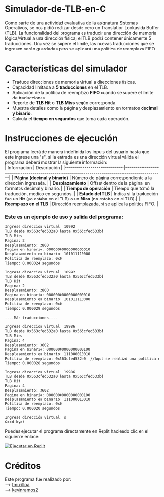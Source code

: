 # Simulador-de-TLB-en-C
Como parte de una actividad evaluativa de la asignatura Sistemas Operativos, se nos pidió realizar desde cero un Translation Lookasida Buffer (TLB). La funcionalidad del programa es traducir una dirección de memoria lógica/virtual a una dirección física; el TLB podrá contener únicamente 5 traducciones. Una vez se supere el límite, las nuevas traducciones que se ingresen serán guardadas pero se aplicará una política de reemplazo FIFO. 

# Características del simulador  
- Traduce direcciones de memoria virtual a direcciones físicas.  
- Capacidad limitada a **5 traducciones** en el TLB.  
- Aplicación de la política de reemplazo **FIFO** cuando se supere el límite de traducciones.  
- Reporte de **TLB Hit** o **TLB Miss** según corresponda.  
- Muestra detalles como la página y desplazamiento en formatos **decimal y binario**.  
- Calcula el **tiempo en segundos** que toma cada operación.
  
# Instrucciones de ejecución
El programa leerá de manera indefinida los inputs del usuario hasta que este ingrese una "s", si la entrada es una dirección virtual válida el programa deberá mostrar la siguiente información:   
| Información                  | Descripción                                                                                     |
|------------------------------|-------------------------------------------------------------------------------------------------|
| **Página (decimal y binario)** | Número de página correspondiente a la dirección ingresada.                                      |
| **Desplazamiento**           | Offset dentro de la página, en formatos decimal y binario.                                      |
| **Tiempo de operación**      | Tiempo que tomó la traducción, medido en segundos.                                              |
| **Estado del TLB**           | Indica si la traducción fue un **Hit** (ya estaba en el TLB) o un **Miss** (no estaba en el TLB).|
| **Reemplazo en el TLB**      | Dirección reemplazada, si se aplica la política FIFO.                                           |

    
  
### Este es un ejemplo de uso y salida del programa:
```bash
Ingrese direccion virtual: 10992  
TLB desde 0x563cfed532a0 hasta 0x563cfed533bd  
TLB Miss  
Pagina: 2  
Desplazamiento: 2800  
Pagina en binario: 00000000000000000010  
Desplazamiento en binario: 101011110000  
Politica de reemplazo: 0x0  
Tiempo: 0.000024 segundos  

Ingrese direccion virtual: 10992  
TLB desde 0x563cfed532a0 hasta 0x563cfed533bd  
TLB Hit  
Pagina: 2  
Desplazamiento: 2800  
Pagina en binario: 00000000000000000010  
Desplazamiento en binario: 101011110000  
Politica de reemplazo: 0x0  
Tiempo: 0.000029 segundos     
  
----Más traducciones----  
  
Ingrese direccion virtual: 19986  
TLB desde 0x563cfed532a0 hasta 0x563cfed533bd  
TLB Miss  
Pagina: 4  
Desplazamiento: 3602  
Pagina en binario: 00000000000000000100  
Desplazamiento en binario: 111000010010  
Politica de reemplazo: 0x563cfed532a0  //Aquí se realizó una política de reemplazo  
Tiempo: 0.000028 segundos  

Ingrese direccion virtual: 19986  
TLB desde 0x563cfed532a0 hasta 0x563cfed533bd  
TLB Hit  
Pagina: 4  
Desplazamiento: 3602  
Pagina en binario: 00000000000000000100  
Desplazamiento en binario: 111000010010  
Politica de reemplazo: 0x0  
Tiempo: 0.000020 segundos  

Ingrese dirección virtual: s  
Good bye!
```

Puedes ejecutar el programa directamente en Replit haciendo clic en el siguiente enlace:   

[![Ejecutar en Replit](https://replit.com/badge?caption=Ejecutar%20en%20Replit)](https://replit.com/@keramosl/parcial2)  
# Créditos  
Este programa fue realizado por:  
--> <a href="https://github.com/tmurilloa">tmurilloa</a>  
--> <a href="https://github.com/kevinramos2">kevinramos2</a>  
  

